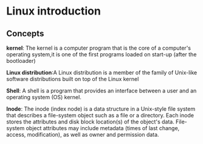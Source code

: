 # Linux introduction

## Concepts

**kernel**: The kernel is a computer program that is the core of a computer's operating system,it is one of the first programs loaded on start-up (after the bootloader)

**Linux distribution**:A Linux distribution is a member of the family of Unix-like software distributions built on top of the Linux kernel

**Shell**: A shell is a program that provides an interface between a user and an operating system (OS) kernel.

**Inode**: The inode (index node) is a data structure in a Unix-style file system that describes a file-system object such as a file or a directory. Each inode stores the attributes and disk block location(s) of the object's data. File-system object attributes may include metadata (times of last change, access, modification), as well as owner and permission data.
